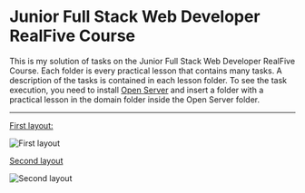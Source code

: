 # Junior Full Stack Web Developer RealFive Course

This is my solution of tasks on the Junior Full Stack Web Developer RealFive Course. Each folder is every practical lesson that contains many tasks. A description of the tasks is contained in each lesson folder. To see the task execution, you need to install [Open Server](https://ospanel.io/download/) and insert a folder with a practical lesson in the domain folder inside the Open Server folder.

----------------

[First layout:](https://github.com/Liza-S/Junior-Full-Stack-Web-Developer-Course/tree/master/css5.loc/tasks/task-2)

<img src="css5.loc/tasks/task-2/1s.jpg" alt="First layout">

[Second layout](https://github.com/Liza-S/Junior-Full-Stack-Web-Developer-Course/tree/master/css5.loc/tasks/task-3)

<img src="css5.loc/tasks/task-3/2s.jpg" alt="Second layout">